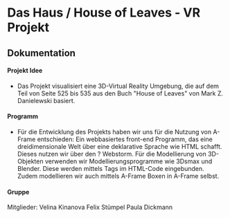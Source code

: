 # Das Haus / House of Leaves - VR Projekt
## Dokumentation

#### Projekt Idee
+ Das Projekt visualisiert eine 3D-Virtual Reality Umgebung, die auf dem Teil von Seite 525 bis 535 aus den Buch "House of Leaves" 
von Mark Z. Danielewski basiert. 

#### Programm
+ Für die Entwicklung des Projekts haben wir uns für die Nutzung von A-Frame entschieden:
Ein webbasiertes front-end Programm, das eine dreidimensionale Welt über eine deklarative Sprache wie HTML schafft.
Dieses nutzen wir über den ? Webstorm.
Für die Modellierung von 3D-Objekten verwenden wir Modellierungsprogramme wie 3Dsmax und Blender. Diese werden mittels Tags im HTML-Code 
eingebunden. Zudem modellieren wir auch mittels A-Frame Boxen in A-Frame selbst.

#### Gruppe
Mitglieder:
Velina Kinanova
Felix Stümpel
Paula Dickmann





